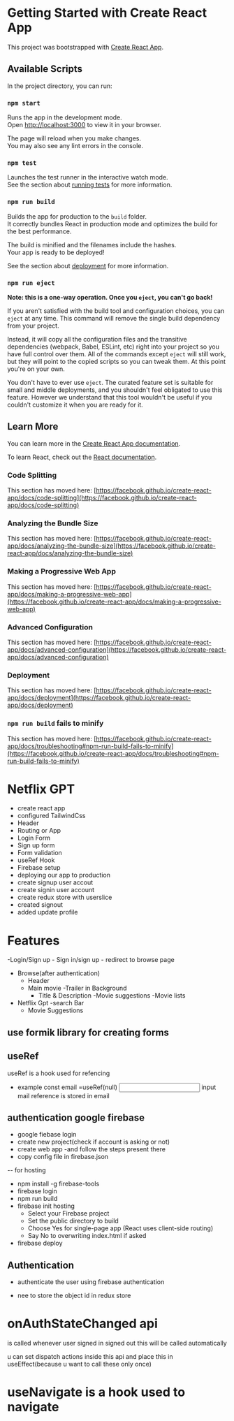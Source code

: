 # Getting Started with Create React App

This project was bootstrapped with [Create React App](https://github.com/facebook/create-react-app).

## Available Scripts

In the project directory, you can run:

### `npm start`

Runs the app in the development mode.\
Open [http://localhost:3000](http://localhost:3000) to view it in your browser.

The page will reload when you make changes.\
You may also see any lint errors in the console.

### `npm test`

Launches the test runner in the interactive watch mode.\
See the section about [running tests](https://facebook.github.io/create-react-app/docs/running-tests) for more information.

### `npm run build`

Builds the app for production to the `build` folder.\
It correctly bundles React in production mode and optimizes the build for the best performance.

The build is minified and the filenames include the hashes.\
Your app is ready to be deployed!

See the section about [deployment](https://facebook.github.io/create-react-app/docs/deployment) for more information.

### `npm run eject`

**Note: this is a one-way operation. Once you `eject`, you can't go back!**

If you aren't satisfied with the build tool and configuration choices, you can `eject` at any time. This command will remove the single build dependency from your project.

Instead, it will copy all the configuration files and the transitive dependencies (webpack, Babel, ESLint, etc) right into your project so you have full control over them. All of the commands except `eject` will still work, but they will point to the copied scripts so you can tweak them. At this point you're on your own.

You don't have to ever use `eject`. The curated feature set is suitable for small and middle deployments, and you shouldn't feel obligated to use this feature. However we understand that this tool wouldn't be useful if you couldn't customize it when you are ready for it.

## Learn More

You can learn more in the [Create React App documentation](https://facebook.github.io/create-react-app/docs/getting-started).

To learn React, check out the [React documentation](https://reactjs.org/).

### Code Splitting

This section has moved here: [https://facebook.github.io/create-react-app/docs/code-splitting](https://facebook.github.io/create-react-app/docs/code-splitting)

### Analyzing the Bundle Size

This section has moved here: [https://facebook.github.io/create-react-app/docs/analyzing-the-bundle-size](https://facebook.github.io/create-react-app/docs/analyzing-the-bundle-size)

### Making a Progressive Web App

This section has moved here: [https://facebook.github.io/create-react-app/docs/making-a-progressive-web-app](https://facebook.github.io/create-react-app/docs/making-a-progressive-web-app)

### Advanced Configuration

This section has moved here: [https://facebook.github.io/create-react-app/docs/advanced-configuration](https://facebook.github.io/create-react-app/docs/advanced-configuration)

### Deployment

This section has moved here: [https://facebook.github.io/create-react-app/docs/deployment](https://facebook.github.io/create-react-app/docs/deployment)

### `npm run build` fails to minify

This section has moved here: [https://facebook.github.io/create-react-app/docs/troubleshooting#npm-run-build-fails-to-minify](https://facebook.github.io/create-react-app/docs/troubleshooting#npm-run-build-fails-to-minify)

# Netflix GPT
 - create react app
 - configured TailwindCss
 - Header
 - Routing or App
 - Login Form
 - Sign up form
 - Form validation
 - useRef Hook
 - Firebase setup
 - deploying our app to production
 - create signup user accout
 - create signin user account
 - create redux store with userslice
 - created signout
 - added update profile
# Features
-Login/Sign up
    - Sign in/sign up
    - redirect to browse page
- Browse(after authentication)
    - Header
    - Main movie
        -Trailer in Background
        - Title & Description
        -Movie suggestions
                -Movie lists 
- Netflix Gpt
    -search Bar
    - Movie Suggestions


## use formik library for creating forms

## useRef

useRef is a hook used for refencing 
   - example
        const email =useRef(null)
        <input  ref=email type=text>
    input mail reference is stored in email


## authentication google firebase
 - google fiebase login
 - create new project(check if account is asking or not)
 - create web app
 -and follow the steps present there
 - copy config file in firebase.json

 -- for hosting
 - npm install -g firebase-tools
- firebase login
- npm run build
- firebase init hosting
   - Select your Firebase project
   - Set the public directory to build
    - Choose Yes for single-page app (React uses client-side routing)
    - Say No to overwriting index.html if asked
-  firebase deploy

## Authentication
- authenticate the user using firebase authentication

- nee to store the object id in redux store


# onAuthStateChanged api
is called whenever user signed in signed out this will be called automatically
 
 u can set dispatch actions inside this api and 
 place this in useEffect(because u want to call these only once)

 # useNavigate is a hook used to navigate